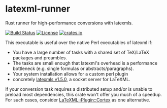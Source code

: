 # latexml-runner
Rust runner for high-performance conversions with latexmls.

[![Build Status](https://github.com/dginev/latexml-runner/workflows/CI/badge.svg)](https://github.com/dginev/latexml-runner/actions?query=workflow%3ACI) [![License](http://img.shields.io/badge/license-MIT-blue.svg)](https://raw.githubusercontent.com/dginev/latexml-runner/master/LICENSE)
[![crates.io](https://img.shields.io/crates/v/latexml-runner.svg)](https://crates.io/crates/latexml-runner)

This executable is useful over the native Perl executables of latexml if:
 - You have a large number of tasks with a shared set of TeX/LaTeX packages and preambles.
 - The tasks are small enough that latexml's overhead is a performance bottleneck (e.g. single formulas or abstracts/paragraphs).
 - Your system installation allows for a custom perl plugin
 - concretely [latexmls v1.5.0](https://github.com/dginev/LaTeXML-Plugin-latexmls), a socket server for LaTeXML.

If your conversion task requires a distributed setup and/or is unable to preload most dependencies, this crate won't offer you much of a speedup. For such cases, consider [LaTeXML::Plugin::Cortex](https://github.com/dginev/LaTeXML-Plugin-cortex) as one alternative.
